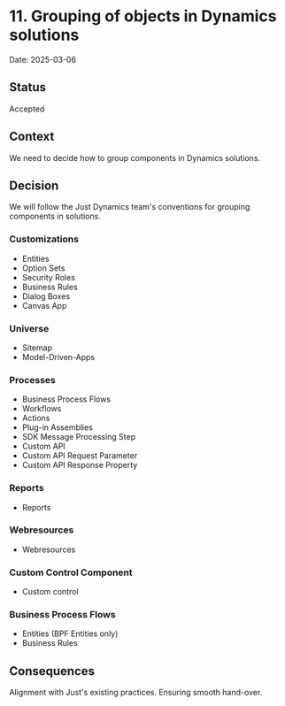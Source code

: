# 11. Grouping of objects in Dynamics solutions

Date: 2025-03-06

## Status

Accepted

## Context

We need to decide how to group components in Dynamics solutions.

## Decision

We will follow the Just Dynamics team's conventions for grouping components in solutions.

### Customizations

- Entities
- Option Sets
- Security Roles
- Business Rules
- Dialog Boxes
- Canvas App 

### Universe

- Sitemap
- Model-Driven-Apps

### Processes

- Business Process Flows
- Workflows
- Actions 
- Plug-in Assemblies
- SDK Message Processing Step
- Custom API
- Custom API Request Parameter
- Custom API Response Property

### Reports

- Reports

### Webresources

- Webresources

### Custom Control Component

- Custom control

### Business Process Flows

- Entities (BPF Entities only)
- Business Rules

## Consequences

Alignment with Just's existing practices. Ensuring smooth hand-over.